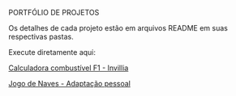 PORTFÓLIO DE PROJETOS

Os detalhes de cada projeto estão em arquivos README em suas respectivas pastas.

Execute diretamente aqui:

[Calculadora combustível F1 - Invillia](https://igoralopes.github.io/Projects/Calculadora%20combust%C3%ADvel%20F1%20-%20Invillia/index.html)

[Jogo de Naves - Adaptação pessoal](https://igoralopes.github.io/Projects/Jogo%20de%20naves/jogo1%20-%20Meu%20projeto/index.html)
